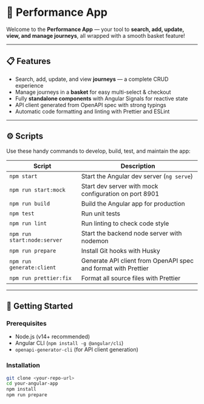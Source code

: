 # 🚀 Performance App

Welcome to the **Performance App** — your tool to **search, add, update, view, and manage journeys**, all wrapped with a smooth basket feature!

---

## 📋 Features

- Search, add, update, and view **journeys** — a complete CRUD experience
- Manage journeys in a **basket** for easy multi-select & checkout
- Fully **standalone components** with Angular Signals for reactive state
- API client generated from OpenAPI spec with strong typings
- Automatic code formatting and linting with Prettier and ESLint

---

## ⚙️ Scripts

Use these handy commands to develop, build, test, and maintain the app:

| Script               | Description                                                      |
|----------------------|------------------------------------------------------------------|
| `npm start`          | Start the Angular dev server (`ng serve`)                        |
| `npm run start:mock` | Start dev server with mock configuration on port 8901            |
| `npm run build`      | Build the Angular app for production                             |
| `npm test`           | Run unit tests                                                   |
| `npm run lint`       | Run linting to check code style                                  |
| `npm run start:node:server` | Start the backend node server with nodemon                  |
| `npm run prepare`    | Install Git hooks with Husky                                     |
| `npm run generate:client` | Generate API client from OpenAPI spec and format with Prettier |
| `npm run prettier:fix` | Format all source files with Prettier                            |

---

## 🚀 Getting Started

### Prerequisites

- Node.js (v14+ recommended)
- Angular CLI (`npm install -g @angular/cli`)
- `openapi-generator-cli` (for API client generation)

### Installation

```bash
git clone <your-repo-url>
cd your-angular-app
npm install
npm run prepare
